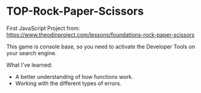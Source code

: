# TOP-Rock-Paper-Scissors

First JavaScript Project from: https://www.theodinproject.com/lessons/foundations-rock-paper-scissors

This game is console base, so you need to activate the Developer Tools on your search engine.

What I've learned:

- A better understanding of how functions work.
- Working with the different types of errors.
